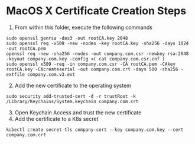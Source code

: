 # MacOS X Certificate Creation Steps

1) From within this folder, execute the following commands

```
sudo openssl genrsa -des3 -out rootCA.key 2048
sudo openssl req -x509 -new -nodes -key rootCA.key -sha256 -days 1024 -out rootCA.pem
openssl req -new -sha256 -nodes -out company.com.csr -newkey rsa:2048 -keyout company.com.key -config <( cat company.com.csr.cnf )
sudo openssl x509 -req -in company.com.csr -CA rootCA.pem -CAkey rootCA.key -CAcreateserial -out company.com.crt -days 500 -sha256 -extfile company.com.v3.ext
```

2) Add the new certificate to the operating system

```
sudo security add-trusted-cert -d -r trustRoot -k /Library/Keychains/System.keychain company.com.crt
```

3) Open Keychain Access and trust the new certificate
4) Add the certificate to a K8s secret

```
kubectl create secret tls company-cert --key company.com.key --cert company.com.crt
```